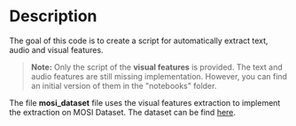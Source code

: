 # Description

The goal of this code is to create a script for automatically extract text, audio and visual features.


> **Note:** Only the script of the **visual features** is provided. The text and audio features are still missing implementation. However, you can find an initial version of them in the "notebooks" folder.
> 

The file **mosi_dataset** file uses the visual features extraction to implement the extraction on MOSI Dataset.
The dataset can be find [here](https://github.com/A2Zadeh/CMU-MultimodalDataSDK).
